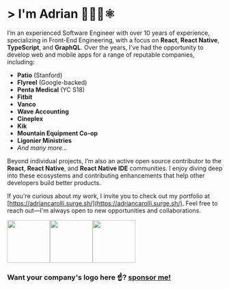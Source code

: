 # > I'm  Adrian 👨🏻‍💻⚛️

I’m an experienced Software Engineer with over 10 years of experience, specializing in Front-End Engineering, with a focus on **React**, **React Native**, **TypeScript**, and **GraphQL**. Over the years, I’ve had the opportunity to develop web and mobile apps for a range of reputable companies, including:

- **Patio** (Stanford)  
- **Flyreel** (Google-backed)  
- **Penta Medical** (YC S18)  
- **Fitbit**  
- **Vanco**  
- **Wave Accounting**  
- **Cineplex**  
- **Kik**  
- **Mountain Equipment Co-op**  
- **Ligonier Ministries**  
- *And many more...*

Beyond individual projects, I’m also an active open source contributor to the **React**, **React Native**, and **React Native IDE** communities. I enjoy diving deep into these ecosystems and contributing enhancements that help other developers build better products.

If you're curious about my work, I invite you to check out my portfolio at [https://adriancarolli.surge.sh/](https://adriancarolli.surge.sh/). Feel free to reach out—I'm always open to new opportunities and collaborations.

<a href="https://www.g2i.co?utm_source=watadarkstar"><img src="https://user-images.githubusercontent.com/3059371/94947757-2cf3e700-04ac-11eb-832a-8c7ddd822bef.jpeg" width="100px" /></a><a href="https://invertase.io?utm_source=watadarkstar"><img src="https://avatars.githubusercontent.com/u/13588260?s=200&v=4" width="100px" /></a><a href="https://stacktiger.co?utm_source=watadarkstar"><img src="https://user-images.githubusercontent.com/3059371/130081331-06771555-1aa4-4ef5-a956-40f69f4cc276.png" width="100px" /></a>

### Want your company's logo here ☝️? [sponsor me!](https://github.com/sponsors/watadarkstar)

